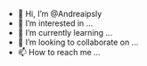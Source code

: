 - 👋 Hi, I’m @Andreaipsly
- 👀 I’m interested in ...
- 🌱 I’m currently learning ...
- 💞️ I’m looking to collaborate on ...
- 📫 How to reach me ...

<!---
Andreaipsly/Andreaipsly is a ✨ special ✨ repository because its `README.md` (this file) appears on your GitHub profile.
You can click the Preview link to take a look at your changes.
--->
